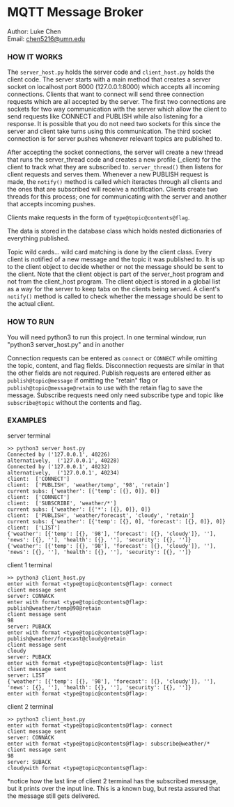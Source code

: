 # MQTT Message Broker
Author: Luke Chen  
Email: chen5216@umn.edu

### HOW IT WORKS
The ```server_host.py``` holds the server code and ```client_host.py``` holds the client code. 
The server starts with a main method that creates a server socket on localhost port 8000 (127.0.0.1:8000) 
which accepts all incoming connections. Clients that want to connect will send three connection requests 
which are all accepted by the server. The first two connections are sockets for two way communication with 
the server which allow the client to send requests like CONNECT and PUBLISH while also listening for a 
response. It is possible that you do not need two sockets for this since the server and client take turns 
using this communication. The third socket connection is for server pushes whenever relevant topics are 
published to.  

After accepting the socket connections, the server will create a new thread that runs the server_thread 
code and creates a new profile (_client) for the client to track what they are subscribed to. 
```server_thread()``` then listens for client requests and serves them. Whenever a new PUBLISH request is 
made, the ```notify()``` method is called which iteractes through all clients and the ones that are 
subscribed will receive a notification. Clients create two threads for this process; one for communicating 
with the server and another that accepts incoming pushes.   

Clients make requests in the form of ```type@topic@contents@flag```. 

The data is stored in the database class which holds nested dictionaries of everything published. 

Topic wild cards... wild card matching is done by the client class. Every client is notified of a new 
message and the topic it was published to. It is up to the client object to decide whether or not the 
message should be sent to the client. Note that the client object is part of the server_host program and 
not from the client_host program. The client object is stored in a global list as a way for the server 
to keep tabs on the clients being served. A client's ```notify()``` method is called to check whether 
the message should be sent to the actual client. 

### HOW TO RUN
You will need python3 to run this project. 
In one terminal window, run "python3 server_host.py" and in another 

Connection requests can be entered as ```connect``` or ```CONNECT``` while omitting the topic, content, and 
flag fields. Disconnection requests are similar in that the other fields are not required. Publish requests 
are entered either as ```publish@topic@message``` if omitting the "retain" flag or ```publish@topic@message@retain``` 
to use with the retain flag to save the message. Subscribe requests need only need subscribe type and topic 
like ```subscribe@topic``` without the contents and flag. 

### EXAMPLES
server terminal  
```
>> python3 server_host.py
Connected by ('127.0.0.1', 40226)
alternatively,  ('127.0.0.1', 40228)
Connected by ('127.0.0.1', 40232)
alternatively,  ('127.0.0.1', 40234)
client:  ['CONNECT']
client:  ['PUBLISH', 'weather/temp', '98', 'retain']
current subs: {'weather': [{'temp': [{}, 0]}, 0]}
client:  ['CONNECT']
client:  ['SUBSCRIBE', 'weather/*']
current subs: {'weather': [{'*': [{}, 0]}, 0]}
client:  ['PUBLISH', 'weather/forecast', 'cloudy', 'retain']
current subs: {'weather': [{'temp': [{}, 0], 'forecast': [{}, 0]}, 0]}
client:  ['LIST']
{'weather': [{'temp': [{}, '98'], 'forecast': [{}, 'cloudy']}, ''], 'news': [{}, ''], 'health': [{}, ''], 'security': [{}, '']}
{'weather': [{'temp': [{}, '98'], 'forecast': [{}, 'cloudy']}, ''], 'news': [{}, ''], 'health': [{}, ''], 'security': [{}, '']}
```  
  
client 1 terminal  
```
>> python3 client_host.py
enter with format <type@topic@contents@flag>: connect
client message sent
server: CONNACK
enter with format <type@topic@contents@flag>: publish@weather/temp@98@retain
client message sent
98
server: PUBACK
enter with format <type@topic@contents@flag>: publish@weather/forecast@cloudy@retain
client message sent
cloudy
server: PUBACK
enter with format <type@topic@contents@flag>: list
client message sent
server: LIST
{'weather': [{'temp': [{}, '98'], 'forecast': [{}, 'cloudy']}, ''], 'news': [{}, ''], 'health': [{}, ''], 'security': [{}, '']}
enter with format <type@topic@contents@flag>:
```  
  
client 2 terminal  
```
>> python3 client_host.py
enter with format <type@topic@contents@flag>: connect
client message sent
server: CONNACK
enter with format <type@topic@contents@flag>: subscribe@weather/*
client message sent
98
server: SUBACK
cloudywith format <type@topic@contents@flag>:
```  

*notice how the last line of client 2 terminal has the subscribed message, but it prints over the input line. This is a known bug, but resta assured that the message still gets delivered. 